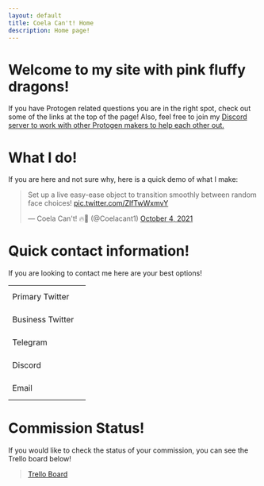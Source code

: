 ```yaml
---
layout: default
title: Coela Can't! Home
description: Home page!
---
```


# Welcome to my site with pink fluffy dragons! <a href="./"><i class="fa fa-solid fa-dragon fa-2x"></i></a>


If you have Protogen related questions you are in the right spot, check out some of the links at the top of the page! Also, feel free to join my [Discord server to work with other Protogen makers to help each other out.](https://discord.com/invite/YwaWnhJ)

# What I do!
If you are here and not sure why, here is a quick demo of what I make:
<blockquote class="twitter-tweet"><p lang="en" dir="ltr">Set up a live easy-ease object to transition smoothly between random face choices! <a href="https://t.co/ZlfTwWxmvY">pic.twitter.com/ZlfTwWxmvY</a></p>&mdash; Coela Can&#39;t! 🔥🐲 (@Coelacant1) <a href="https://twitter.com/Coelacant1/status/1444819204641853442?ref_src=twsrc%5Etfw">October 4, 2021</a></blockquote> <script async src="https://platform.twitter.com/widgets.js" charset="utf-8"></script>

# Quick contact information!

If you are looking to contact me here are your best options!

<table>
  <tr>
    <td>Primary Twitter</td>
    <td><a href="https://www.twitter.com/coelacant1" title="Twitter"><i class="fa fa-brands fa-twitter fa-2x" aria-hidden="true"></i></a><br><br></td>
  </tr>
  <tr>
    <td>Business Twitter</td>
    <td><a href="https://www.twitter.com/coelacant1" title="Twitter"><i class="fa fa-brands fa-twitter fa-2x" aria-hidden="true"></i></a><br><br></td>
  </tr>
  <tr>
    <td>Telegram</td>
    <td><a href="https://www.t.me/coelacant1" title="Telegram"><i class="fa fa-telegram fa-2x" aria-hidden="true"></i></a><br><br></td>
  </tr>
  <tr>
    <td>Discord</td>
    <td><a href="https://www.discord.gg/YwaWnhJ" title="Discord"><i class="fa fa-brands fa-discord fa-2x" aria-hidden="true"></i></a><br><br></td>
  </tr>
  <tr>
    <td>Email</td>
    <td><a href="mailto:coelacannot@gmail.com" title="Email"><i class="fa fa-envelope fa-2x" aria-hidden="true"></i></a><br><br></td>
  </tr>
</table>

# Commission Status!

If you would like to check the status of your commission, you can see the Trello board below!

<blockquote class="trello-board-compact">
  <a href="https://trello.com/b/SNLjMpEO">Trello Board</a>
</blockquote>
<script src="https://p.trellocdn.com/embed.min.js"></script>
